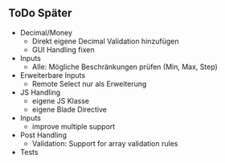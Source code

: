 ## ToDo Später
- Decimal/Money 
    - Direkt eigene Decimal Validation hinzufügen
    - GUI Handling fixen
- Inputs
    - Alle: Mögliche Beschränkungen prüfen (Min, Max, Step)
- Erweiterbare Inputs
    - Remote Select nur als Erweiterung
- JS Handling
    - eigene JS Klasse
    - eigene Blade Directive
- Inputs
    - improve multiple support
- Post Handling
	- Validation: Support for array validation rules
- Tests